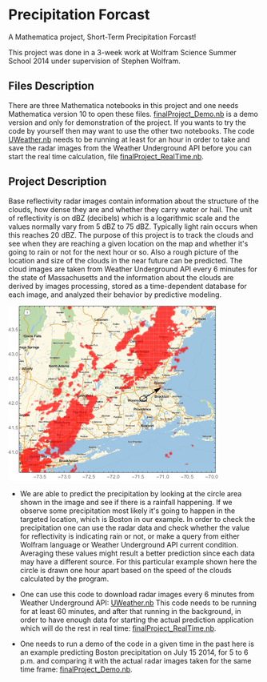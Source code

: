 Precipitation Forcast
=============

A Mathematica project, Short-Term Precipitation Forcast!

This project was done in a 3-week work at Wolfram Science Summer School 2014 under supervision of Stephen Wolfram.


## Files Description

There are three Mathematica notebooks in this project and one needs Mathematica version 10 to open these files. [finalProject_Demo.nb](https://github.com/soltaniehha/precipitation/blob/master/finalProject_Demo.nb) is a demo version and only for demonstration of the project. If you wants to try the code by yourself then may want to use the other two notebooks. The code [UWeather.nb](https://github.com/soltaniehha/precipitation/blob/master/UWeather.nb) needs to be running at least for an hour in order to take and save the radar images from the Weather Underground API before you can start the real time calculation, file [finalProject_RealTime.nb](https://github.com/soltaniehha/precipitation/blob/master/finalProject_RealTime.nb).

## Project Description

Base reflectivity radar images contain information about the structure of the clouds, how dense they are and whether they carry water or hail. The unit of reflectivity is on dBZ (decibels) which is a logarithmic scale and the values normally vary from 5 dBZ to 75 dBZ. Typically light rain occurs when this reaches 20 dBZ. The purpose of this project is to track the clouds and see when they are reaching a given location on the map and whether it's going to rain or not for the next hour or so. Also a rough picture of the location and size of the clouds in the near future can be predicted. The cloud images are taken from Weather Underground API every 6 minutes for the state of Massachusetts and the information about the clouds are derived by images processing, stored as a time-dependent database for each image, and analyzed their behavior by predictive modeling. 

![Alt text](https://github.com/soltaniehha/precipitation/blob/master/files/sample.png "A snapshot of the project!")

* We are able to predict the precipitation by looking at the circle area shown in the image and see if there is a rainfall happening. If we observe some precipitation most likely it's going to happen in the targeted location, which is Boston in our example. In order to check the precipitation one can use the radar data and check whether the value for reflectivity is indicating rain or not, or make a query from either Wolfram language or Weather Underground API current condition. Averaging these values might result a better prediction since each data may have a different source. For this particular example shown here the circle is drawn one hour apart based on the speed of the clouds calculated by the program.

* One can use this code to download radar images every 6 minutes from Weather Underground API: [UWeather.nb](https://github.com/soltaniehha/precipitation/blob/master/UWeather.nb) This code needs to be running for at least 60 minutes, and after that running in the background, in order to have enough data for starting the actual prediction application which will do the rest in real time: [finalProject_RealTime.nb](https://github.com/soltaniehha/precipitation/blob/master/finalProject_RealTime.nb).

* One needs to run a demo of the code in a given time in the past here is an example predicting Boston precipitation on July 15 2014, for 5 to 6 p.m. and comparing it with the actual radar images taken for the same time frame: [finalProject_Demo.nb](https://github.com/soltaniehha/precipitation/blob/master/finalProject_Demo.nb).
